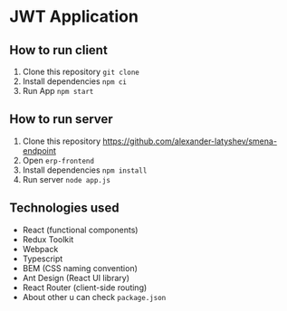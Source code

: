 # JWT Application

## How to run client

1. Clone this repository `git clone`
2. Install dependencies `npm ci`
3. Run App `npm start`

## How to run server

1. Clone this repository https://github.com/alexander-latyshev/smena-endpoint
2. Open `erp-frontend`
3. Install dependencies `npm install`
4. Run server `node app.js`

## Technologies used

- React (functional components)
- Redux Toolkit
- Webpack
- Typescript
- BEM (CSS naming convention)
- Ant Design (React UI library)
- React Router (client-side routing)
- About other u can check `package.json`
